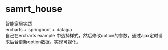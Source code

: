 # samrt_house   
智能家居实践   
ercharts + springboot + datajpa    
自己在ercharts example 中选择样式，然后修改option的参数，通过ajax定时请求后台更新option数据，实现可视化。   
